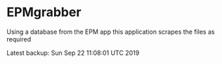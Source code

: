 # EPMgrabber
Using a database from the EPM app this application scrapes the files as required


Latest backup: Sun Sep 22 11:08:01 UTC 2019
